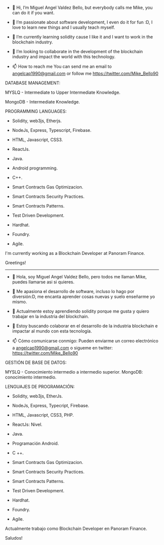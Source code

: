 - 👋 Hi, I’m Miguel Angel Valdez Bello, but everybody calls me Mike, you can do it if you want.

- 👀 I’m passionate about software development, I even do it for fun :D, I love to learn new things and I usually teach myself.
- 🌱 I’m currently learning solidity cause I like it and I want to work in the blockchain industry. 
- 💞️ I’m looking to collaborate in the development of the blockchain industry and impact the world with this technology.
- 📫 How to reach me You can send me an email to angelcap1990@gmail.com or follow me https://twitter.com/Mike_Bello90

DATABASE MANAGEMENT:

MYSLQ - Intermediate to Upper Intermediate Knowledge.

MongoDB - Intermediate Knowledge.

PROGRAMMING LANGUAGES:
 
- Solidity, web3js, Etherjs.
- NodeJs, Express, Typescript, Firebase.
- HTML, Javascript, CSS3.
- ReactJs.
- Java.
- Android programming.
- C++.

- Smart Contracts Gas Optimizacion.
- Smart Contracts Security Practices.
- Smart Contracts Patterns.
- Test Driven Development.
- Hardhat.
- Foundry.
- Agile.


I'm currently working as a Blockchain Developer at Panoram Finance.

Greetings!

**********************************************************************************************************************************************************************

- 👋 Hola, soy Miguel Angel Valdez Bello, pero todos me llaman Mike, puedes llamarse asi si quieres.

- 👀 Me apasiona el desarrollo de software, incluso lo hago por diversión:D, me encanta aprender cosas nuevas y suelo enseñarme yo mismo.
- 🌱 Actualmente estoy aprendiendo solidity porque me gusta y quiero trabajar en la industria del blockchain.
- 💞️ Estoy buscando colaborar en el desarrollo de la industria blockchain e impactar al mundo con esta tecnología.
- 📫 Cómo comunicarse conmigo: Pueden enviarme un correo electrónico a angelcap1990@gmail.com o sigueme en twitter: https://twitter.com/Mike_Bello90

GESTIÓN DE BASE DE DATOS:

MYSLQ - Conocimiento intermedio a intermedio superior.
MongoDB: conocimiento intermedio.

LENGUAJES DE PROGRAMACIÓN:
 

- Solidity, web3js, EtherJs.
- NodeJs, Express, Typecript, Firebase.
- HTML, Javascript, CSS3, PHP.
- ReactJs: Nivel.
- Java.
- Programación Android.
- C ++.

- Smart Contracts Gas Optimizacion.
- Smart Contracts Security Practices.
- Smart Contracts Patterns.
- Test Driven Development.
- Hardhat.
- Foundry.
- Agile.

Actualmente trabajo como Blockchain Developer en Panoram Finance.

Saludos! 
